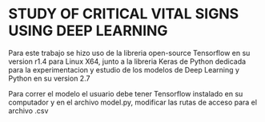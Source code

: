 <h1>STUDY OF CRITICAL VITAL SIGNS USING DEEP LEARNING</h1>

Para este trabajo se hizo uso de la libreria open-source Tensorflow en su version r1.4 para Linux X64, junto a la libreria Keras de Python dedicada para la experimentacion y estudio de los modelos de Deep Learning y Python en su version 2.7

Para correr el modelo el usuario debe tener Tensorflow instalado en su computador y en el archivo model.py, modificar las rutas de acceso para el archivo .csv


